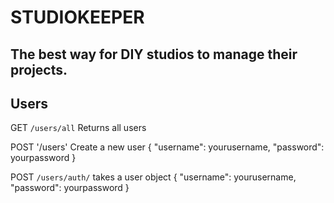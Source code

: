 # STUDIOKEEPER 
## The best way for DIY studios to manage their projects. 

## Users 

GET `/users/all` 
Returns all users 

POST '/users'
Create a new user 
{
"username": yourusername,
"password": yourpassword
}

POST `/users/auth/`
takes a user object 
{
"username": yourusername, 
"password": yourpassword 
}



